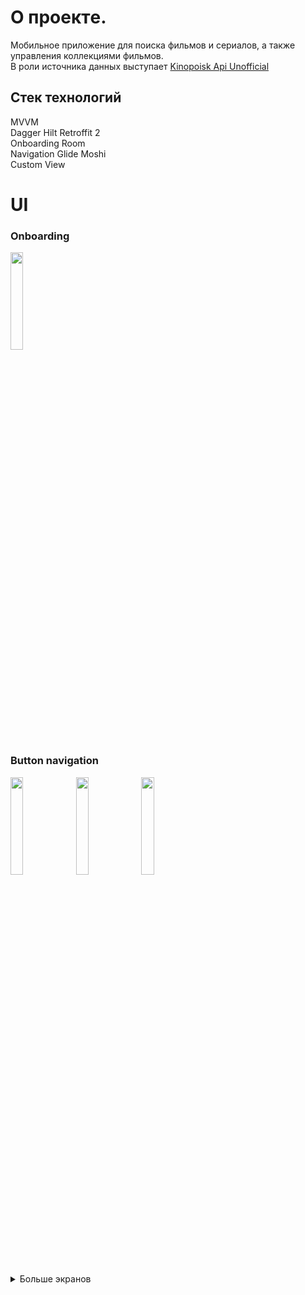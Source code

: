 # О проектe.
Мобильное приложение для поиска фильмов и сериалов, а также управления коллекциями фильмов.  
В роли источника данных выступает [Kinopoisk Api Unofficial](https://kinopoiskapiunofficial.tech/)

## Стек технологий  
MVVM    
Dagger Hilt
Retroffit 2  
Onboarding
Room  
Navigation
Glide 
Moshi  
Custom View  

# UI
### Onboarding
<img src="https://user-images.githubusercontent.com/116807822/221708311-d6a61083-8458-4a3f-808c-56371c019b9e.gif" width=20% height=20% />


### Button navigation
<p float="left">
<img src="https://user-images.githubusercontent.com/116807822/221706905-986aea7d-68e4-4724-8d23-6319a7507276.gif" width=20% height=20% />
<img src="https://user-images.githubusercontent.com/116807822/221709398-8f1b0e76-898c-480a-911d-691487533f9b.gif" width=20% height=20% />
<img src="https://user-images.githubusercontent.com/116807822/221709594-1f54f444-5634-4e99-ab9c-e973ce41442f.gif" width=20% height=20% />
 
  
<details><summary>Больше экранов</summary>
<p>
<p align="left">
  <img src="https://user-images.githubusercontent.com/116807822/221714272-60361657-db7f-4b2f-b4d1-8704fa07bb6e.gif" width=20% height=20% />
  <img src="https://user-images.githubusercontent.com/116807822/221713724-eda5fa27-4e5c-4320-8498-bb9bf30dd410.jpg" width=20% height=20% />
  <img src="https://user-images.githubusercontent.com/116807822/221713713-7162b373-fb5d-4bd6-8b75-2f42c4707911.jpg" width=20% height=20% />
  <p align="left">
    <img src="https://user-images.githubusercontent.com/116807822/221712671-8b151326-2726-41ab-a57c-314add5ab6fd.jpg" width=20% height=20% />
  <img src="https://user-images.githubusercontent.com/116807822/221713707-3f797f23-6185-4b07-b55a-85ee6b06d62f.jpg" width=20% height=20% />
 </p>

